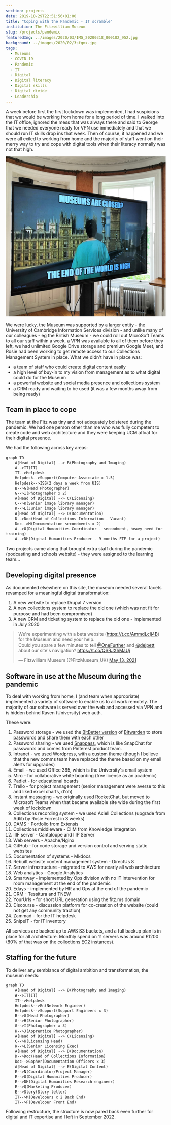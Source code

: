```yaml
---
section: projects
date: 2019-10-29T22:51:56+01:00
title: "Coping with the Pandemic - IT scramble"
institution: The Fitzwilliam Museum
slug: /projects/pandemic
featuredImg: ../images/2020/03/IMG_20200318_000102_952.jpg
background: ../images/2020/02/3sfgmx.jpg
tags:
  - Museums
  - COVID-19
  - Pandemic
  - IT
  - Digital
  - Digital literacy 
  - Digital skills
  - Digital divide
  - Leadership
---
```


A week before first the first lockdown was implemented, I had suspicions that we would be working from
home for a long period of time. I walked into the IT office, ignored the mess that was always there and said to 
George that we needed everyone ready for VPN use immediately and that we should run IT skills drop ins that week. 
Then of course, it happened and we were all exiled to working from home and the majority of staff went on their merry 
way to try and cope with digital tools when their literacy normally was not that high.

![IT Skills drop in](../images/2020/02/IMG_20200313_215809_279.jpg)

We were lucky, the Museum was supported by a larger entity - the University of Cambridge Information Services division - and 
unlike many of our colleagues - eg the British Museum - we could roll out MicroSoft Teams to all our staff within a week, a VPN 
was available to all of them before they left, we had unlimited Google Drive storage and premium Google Meet, and Rosie had been working to get 
remote access to our Collections Management System in place. What we didn't have in place was:

* a team of staff who could create digital content easily
* a high level of buy-in to my vision from management as to what digital could do for the Museum
* a powerful website and social media presence and collections system
* a CRM ready and waiting to be used (it was a few months away from being ready)

## Team in place to cope 

The team at the Fitz was tiny and not adequately bolstered during the pandemic. We had one person other
than me who was fully competent to create code and web architecture and they were keeping UCM afloat for their digital presence.

We had the following across key areas:

```mermaid
graph TD
    A[Head of Digital] --> B(Photography and Imaging)
    A-->IT(IT)
    IT-->Helpdesk
    Helpdesk-->Support(Computer Associate x 1.5)
    Helpdesk-->ISS(2 days a week from UIS)
    B-->G(Head Photographer)
    G-->I(Photographer x 2)
    A[Head of Digital] --> C(Licensing)
    C-->K(Senior image library manager)
    K-->L(Junior image library manager)
    A[Head of Digital] --> D(Documentation)
    D-->Doc(Head of Collections Information - Vacant)
    Doc-->M(Documentation secondments x 2)
    A-->O(Digital Humanities Coordinator - secondment, heavy need for training)
    A-->DH(Digital Humanities Producer - 9 months FTE for a project)
```
Two projects came along that brought extra staff during the pandemic (podcasting and schools website) - they were assigned to the learning team...

## Developing digital presence 

As documented elsewhere on this site, the museum needed several facets revamped for a meaningful digital 
transformation:

1. A new website to replace Drupal 7 version
2. A new collections system to replace the old one (which was not fit for purpose and had been compromised)
3. A new CRM and ticketing system to replace the old one - implemented in July 2020

<blockquote class="twitter-tweet"><p lang="en" dir="ltr">We&#39;re experimenting with a beta website (<a href="https://t.co/AmmdLcIj4B">https://t.co/AmmdLcIj4B</a>) for the Museum and need your help. <br>Could you spare a few minutes to tell <a href="https://twitter.com/OneFurther?ref_src=twsrc%5Etfw">@OneFurther</a> and <a href="https://twitter.com/DEJPett?ref_src=twsrc%5Etfw">@dejpett</a> about our site&#39;s navigation? <a href="https://t.co/QSRJXhMaUj">https://t.co/QSRJXhMaUj</a></p>&mdash; Fitzwilliam Museum (@FitzMuseum_UK) <a href="https://twitter.com/FitzMuseum_UK/status/1392877093042675718?ref_src=twsrc%5Etfw">May 13, 2021</a></blockquote> <script async src="https://platform.twitter.com/widgets.js" charset="utf-8"></script>

## Software in use at the Museum during the pandemic

To deal with working from home, I (and team when appropriate) implemented a variety of software to enable us to
all work remotely. The majority of our software is served over the web and accessed via VPN and is hidden behind 
Raven (University) web auth. 

These were:

1. Password storage - we used the [BitBetter version](https://github.com/jakeswenson/BitBetter) of [Bitwarden](https://bitwarden.com) to store passwords and share them with each other
2. Password sharing - we used [Snappass](https://github.com/pinterest/snappass), which is like SnapChat for passwords and comes from Pinterest product team.
3. Intranet - we used Wordpress, with a custom theme (though I believe that the new comms team have replaced the theme based on my email alerts for upgrades)
4. Email - we used Office 365, which is the University's email system
5. Miro - for collaborative white boarding (free license as an academic)
6. Padlet - for educational boards
7. Trello - for project management (senior management were averse to this and liked excel charts, d'oh)
8. Instant messaging - we originally used RocketChat, but moved to Microsoft Teams when that became available site wide during the first week of lockdown
9. Collections recording system - we used Axiell Collections (upgrade from Adlib by Rosie Forrest in 3 weeks)
10. DAMS - Portfolio from Extensis
11. Collections middleware - CIIM from Knowledge Integration
12. IIIF server - Cantaloupe and IIIP Server
13. Web servers - Apache/Nginx
14. GitHub - for code storage and version control and serving static websites 
15. Documentation of systems - Mkdocs 
16. Rebuilt website content management system - DirectUs 8 
17. Server infrastructure - migrated to AWS for nearly all web architecture
18. Web analytics - Google Analytics
19. Smartway - implemented by Ops division with no IT intervention for room management at the end of the pandemic 
20. Edays - implemented by HR and Ops at the end of the pandemic
21. CRM - Tessitura and TNEW
22. YourUrls - for short URL generation using the fitz.ms domain
23. Discourse - discussion platform for co-creation of the website (could not get any community traction)
24. Zammad - for the IT helpdesk
25. SnipeIT - for IT inventory

All services are backed up to AWS S3 buckets, and a full backup plan is in place for all architecture. Monthly spend on
11 servers was around £1200 (80% of that was on the collections EC2 instances).

## Staffing for the future
To deliver any semblance of digital ambition and transformation, the museum needs:

```mermaid
graph TD
    A[Head of Digital] --> B(Photography and Imaging)
    A-->IT(IT)
    IT-->Helpdesk
    Helpdesk-->En(Network Engineer)
    Helpdesk-->Support(Support Engineers x 3)
    B-->G(Head Photographer)
    G-->H(Senior Photographer)
    G-->I(Photographer x 3)
    H-->J(Apprentice Photographer)
    A[Head of Digital] --> C(Licensing)
    C-->K(Licensing Head)
    K-->L(Senior Licensing Exec)
    A[Head of Digital] --> D(Documentation)
    D-->Doc(Head of Collections Information)
    Doc-->Gopher(Documentation Officers x 3)
    A[Head of Digital] --> E(Digital Content)
    E-->N(Coordinator/Project Manager)
    E-->O(Digital Humanities Producer)
    E-->DH(Digital Humanities Research engineer)
    E-->Q(Marketing Producer)
    E-->Story(Story teller)
    IT-->M(Developers x 2 Back End)
    IT-->P(Developer Front End)
```
Following restructure, the structure is now pared back even further for digital and IT expertise and I left in 
September 2022.